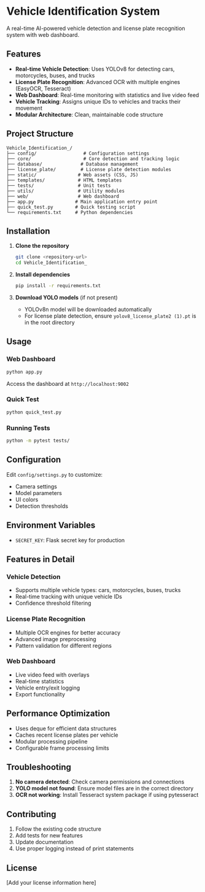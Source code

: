 # Vehicle Identification System

A real-time AI-powered vehicle detection and license plate recognition system with web dashboard.

## Features

- **Real-time Vehicle Detection**: Uses YOLOv8 for detecting cars, motorcycles, buses, and trucks
- **License Plate Recognition**: Advanced OCR with multiple engines (EasyOCR, Tesseract)
- **Web Dashboard**: Real-time monitoring with statistics and live video feed
- **Vehicle Tracking**: Assigns unique IDs to vehicles and tracks their movement
- **Modular Architecture**: Clean, maintainable code structure

## Project Structure

```
Vehicle_Identification_/
├── config/                 # Configuration settings
├── core/                   # Core detection and tracking logic
├── database/              # Database management
├── license_plate/         # License plate detection modules
├── static/               # Web assets (CSS, JS)
├── templates/            # HTML templates
├── tests/                # Unit tests
├── utils/                # Utility modules
├── web/                  # Web dashboard
├── app.py               # Main application entry point
├── quick_test.py        # Quick testing script
└── requirements.txt     # Python dependencies
```

## Installation

1. **Clone the repository**
   ```bash
   git clone <repository-url>
   cd Vehicle_Identification_
   ```

2. **Install dependencies**
   ```bash
   pip install -r requirements.txt
   ```

3. **Download YOLO models** (if not present)
   - YOLOv8n model will be downloaded automatically
   - For license plate detection, ensure `yolov8_license_plate2 (1).pt` is in the root directory

## Usage

### Web Dashboard
```bash
python app.py
```
Access the dashboard at `http://localhost:9002`

### Quick Test
```bash
python quick_test.py
```

### Running Tests
```bash
python -m pytest tests/
```

## Configuration

Edit `config/settings.py` to customize:
- Camera settings
- Model parameters
- UI colors
- Detection thresholds

## Environment Variables

- `SECRET_KEY`: Flask secret key for production

## Features in Detail

### Vehicle Detection
- Supports multiple vehicle types: cars, motorcycles, buses, trucks
- Real-time tracking with unique vehicle IDs
- Confidence threshold filtering

### License Plate Recognition
- Multiple OCR engines for better accuracy
- Advanced image preprocessing
- Pattern validation for different regions

### Web Dashboard
- Live video feed with overlays
- Real-time statistics
- Vehicle entry/exit logging
- Export functionality

## Performance Optimization

- Uses deque for efficient data structures
- Caches recent license plates per vehicle
- Modular processing pipeline
- Configurable frame processing limits

## Troubleshooting

1. **No camera detected**: Check camera permissions and connections
2. **YOLO model not found**: Ensure model files are in the correct directory
3. **OCR not working**: Install Tesseract system package if using pytesseract

## Contributing

1. Follow the existing code structure
2. Add tests for new features
3. Update documentation
4. Use proper logging instead of print statements

## License

[Add your license information here]